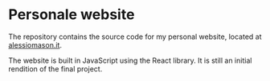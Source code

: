 # Personale website

The repository contains the source code for my personal website, located at [alessiomason.it](https://www.alessiomason.it).

The website is built in JavaScript using the React library. It is still an initial rendition of the final project.